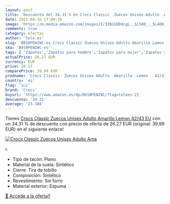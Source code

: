 ```yaml
---
layout: post
title: 'Descuento del 34.31 % en Crocs Classic  Zuecos Unisex Adulto  Ama'
date: 2021-04-16 17:00:39
image: 'https://m.media-amazon.com/images/I/31NikDDdcgL._SL500_._SL400_.jpg'
comments: true
category: ofertas
author: 'tole.es'
slug: 'B010PENIWC-es Crocs Classic Zuecos Unisex Adulto Amarillo Lemon 42/43 EU'
sku: 'B010PENIWC-es'
tags: [ 'Zapatos','Zapatos para hombre','Zapatos para mujer','Zapatos y complementos','Zuecos y mules de mujer','Zuecos y mules para hombre','crocs','zuecos', ]
actualPrice: 26.27 EUR
currency: EUR
price: 26.27
comparePrice: 39.99 EUR
prodname: 'Crocs Classic  Zuecos Unisex Adulto  Amarillo  Lemon   42/43 EU'
country: 'es'
flag: '🇪🇸'
brand: 'Crocs'
buyurl: 'https://www.amazon.es/dp/B010PENIWC/?tag=tolees-21'
descuento: '34.31'
average: '23.388'
---
```


Tienes [Crocs Classic  Zuecos Unisex Adulto  Amarillo  Lemon   42/43 EU](https://www.amazon.es/dp/B010PENIWC/?tag=tolees-21) con un 34.31 % de descuento con precio de oferta de 26.27 EUR (original: 39.99 EUR) en el siguiente enlace!

[![Crocs Classic  Zuecos Unisex Adulto  Ama](https://m.media-amazon.com/images/I/31NikDDdcgL._SL500_._SL400_.jpg)](https://www.amazon.es/dp/B010PENIWC/?tag=tolees-21)

ℹ️:

- Tipo de tacón: Plano
- Material de la suela: Sintético
- Cierre: Tira de tobillo
- Composición: Sintético
- Revestimiento: Sin forro
- Material exterior: Espuma

[🛒 Accede a la oferta!!](https://www.amazon.es/dp/B010PENIWC/?tag=tolees-21)
